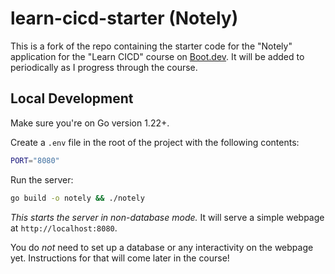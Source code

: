 # learn-cicd-starter (Notely)

This is a fork of the repo containing the starter code for the "Notely" application for the "Learn CICD" course on [Boot.dev](https://boot.dev).
It will be added to periodically as I progress through the course.

## Local Development

Make sure you're on Go version 1.22+.

Create a `.env` file in the root of the project with the following contents:

```bash
PORT="8080"
```

Run the server:

```bash
go build -o notely && ./notely
```

*This starts the server in non-database mode.* It will serve a simple webpage at `http://localhost:8080`.

You do *not* need to set up a database or any interactivity on the webpage yet. Instructions for that will come later in the course!
